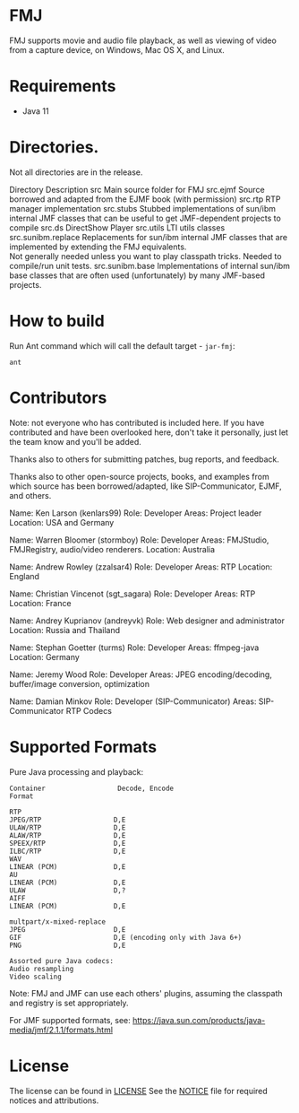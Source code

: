 # FMJ
FMJ supports movie and audio file playback, as well as viewing of
video from a capture device, on Windows, Mac OS X, and
Linux.

# Requirements
- Java 11

# Directories.
Not all directories are in the release.

Directory                 Description
src                       Main source folder for FMJ
src.ejmf                  Source borrowed and adapted from the EJMF book (with permission)
src.rtp                   RTP manager implementation
src.stubs                 Stubbed implementations of sun/ibm internal JMF classes that can be useful to get JMF-dependent projects to compile
src.ds                    DirectShow Player
src.utils                 LTI utils classes
src.sunibm.replace        Replacements for sun/ibm internal JMF classes that are implemented by extending the FMJ equivalents.  
Not generally needed unless you want to play classpath tricks.  Needed to compile/run unit tests.
src.sunibm.base           Implementations of internal sun/ibm base classes that are often used (unfortunately) by many JMF-based
projects.

# How to build
Run Ant command which will call the default target - `jar-fmj`:  
```
ant
```

# Contributors
Note: not everyone who has contributed is included here.  If you
have contributed and have been overlooked here, don't take it
personally, just let the team know and you'll be added.

Thanks also to others for submitting patches, bug reports, and
feedback.

Thanks also to other open-source projects, books, and examples from
which source has been borrowed/adapted, like SIP-Communicator,
EJMF, and others.

Name:     Ken Larson (kenlars99)
Role:     Developer
Areas:    Project leader
Location: USA and Germany

Name:     Warren Bloomer (stormboy)
Role:     Developer
Areas:    FMJStudio, FMJRegistry, audio/video renderers.
Location: Australia

Name:     Andrew Rowley (zzalsar4)
Role:     Developer
Areas:    RTP
Location: England

Name:     Christian Vincenot (sgt_sagara)
Role:     Developer
Areas:    RTP
Location: France

Name:     Andrey Kuprianov (andreyvk)
Role:     Web designer and administrator
Location: Russia and Thailand

Name:     Stephan Goetter (turms)
Role:     Developer
Areas:    ffmpeg-java
Location: Germany

Name:     Jeremy Wood
Role:     Developer
Areas:    JPEG encoding/decoding, buffer/image conversion, optimization

Name:     Damian Minkov
Role:     Developer (SIP-Communicator)
Areas:    SIP-Communicator RTP Codecs


# Supported Formats
Pure Java processing and playback:
```
Container                  Decode, Encode
Format

RTP
JPEG/RTP                  D,E
ULAW/RTP                  D,E
ALAW/RTP                  D,E
SPEEX/RTP                 D,E
ILBC/RTP                  D,E
WAV
LINEAR (PCM)              D,E
AU
LINEAR (PCM)              D,E
ULAW                      D,?
AIFF
LINEAR (PCM)              D,E

multpart/x-mixed-replace
JPEG                      D,E
GIF                       D,E (encoding only with Java 6+)
PNG                       D,E

Assorted pure Java codecs:
Audio resampling
Video scaling
```

Note: FMJ and JMF can use each others' plugins, assuming the classpath and
registry is set appropriately.

For JMF supported formats, see:
https://java.sun.com/products/java-media/jmf/2.1.1/formats.html

# License
The license can be found in [LICENSE](LICENSE)
See the [NOTICE](NOTICE) file for required notices and attributions.
